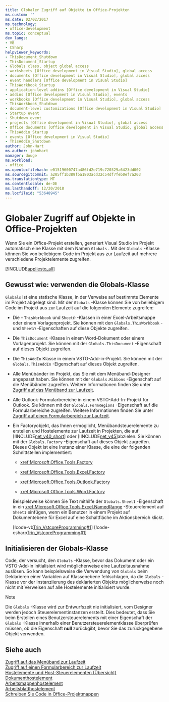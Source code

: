 ```yaml
---
title: Globaler Zugriff auf Objekte in Office-Projekten
ms.custom: ''
ms.date: 02/02/2017
ms.technology:
- office-development
ms.topic: conceptual
dev_langs:
- VB
- CSharp
helpviewer_keywords:
- ThisDocument_Shutdown
- ThisDocument_Startup
- Globals class, object global access
- worksheets [Office development in Visual Studio], global access
- documents [Office development in Visual Studio], global access
- event handlers [Office development in Visual Studio]
- ThisWorkbook_Startup
- application-level addins [Office development in Visual Studio]
- addins [Office development in Visual Studio], events
- workbooks [Office development in Visual Studio], global access
- ThisWorkbook_Shutdown
- document-level customizations [Office development in Visual Studio]
- Startup event
- Shutdown event
- projects [Office development in Visual Studio], global access
- Office documents [Office development in Visual Studio, global access
- ThisAddin_Startup
- events [Office development in Visual Studio]
- ThisAddIn_Shutdown
author: John-Hart
ms.author: johnhart
manager: douge
ms.workload:
- office
ms.openlocfilehash: e01519600747a486fd2e719c720329a6423dd002
ms.sourcegitcommit: a205ff1b389fba1803acd32c54df7feb0ef7a203
ms.translationtype: MT
ms.contentlocale: de-DE
ms.lasthandoff: 12/20/2018
ms.locfileid: "53648945"
---
```

# <a name="global-access-to-objects-in-office-projects"></a>Globaler Zugriff auf Objekte in Office-Projekten
  Wenn Sie ein Office-Projekt erstellen, generiert Visual Studio im Projekt automatisch eine Klasse mit dem Namen `Globals` . Mit der `Globals` -Klasse können Sie von beliebigem Code im Projekt aus zur Laufzeit auf mehrere verschiedene Projektelemente zugreifen.  
  
 [!INCLUDE[appliesto_all](../vsto/includes/appliesto-all-md.md)]  
  
## <a name="how-to-use-the-globals-class"></a>Gewusst wie: verwenden die Globals-Klasse  
 `Globals` ist eine statische Klasse, in der Verweise auf bestimmte Elemente im Projekt abgelegt sind. Mit der `Globals` -Klasse können Sie von beliebigem Code im Projekt aus zur Laufzeit auf die folgenden Elemente zugreifen:  
  
- Die - `ThisWorkbook` und `Sheet`*n* -Klassen in einer Excel-Arbeitsmappe oder einem Vorlagenprojekt. Sie können mit den `Globals.ThisWorkbook` - und `Sheet`*n* -Eigenschaften auf diese Objekte zugreifen.  
  
- Die `ThisDocument` -Klasse in einem Word-Dokument oder einem Vorlagenprojekt. Sie können mit der `Globals.ThisDocument` -Eigenschaft auf dieses Objekt zugreifen.  
  
- Die `ThisAddIn` Klasse in einem VSTO-Add-in-Projekt. Sie können mit der `Globals.ThisAddIn` -Eigenschaft auf dieses Objekt zugreifen.  
  
- Alle Menübänder im Projekt, das Sie mit dem Menüband-Designer angepasst haben. Sie können mit der `Globals.Ribbons` -Eigenschaft auf die Menübänder zugreifen. Weitere Informationen finden Sie unter [Zugriff auf das Menüband zur Laufzeit](../vsto/accessing-the-ribbon-at-run-time.md).  
  
- Alle Outlook-Formularbereiche in einem VSTO-Add-In-Projekt für Outlook. Sie können mit der `Globals.FormRegions` -Eigenschaft auf die Formularbereiche zugreifen. Weitere Informationen finden Sie unter [Zugriff auf einen Formularbereich zur Laufzeit](../vsto/accessing-a-form-region-at-run-time.md).  
  
- Ein Factoryobjekt, das Ihnen ermöglicht, Menübandsteuerelemente zu erstellen und Hostelemente zur Laufzeit in Projekten, die auf [!INCLUDE[net_v40_short](../sharepoint/includes/net-v40-short-md.md)] oder [!INCLUDE[net_v45](../vsto/includes/net-v45-md.md)]abzielen. Sie können mit der `Globals.Factory` -Eigenschaft auf dieses Objekt zugreifen. Dieses Objekt ist eine Instanz einer Klasse, die eine der folgenden Schnittstellen implementiert:  
  
  -   <xref:Microsoft.Office.Tools.Factory>  
  
  -   <xref:Microsoft.Office.Tools.Excel.Factory>  
  
  -   <xref:Microsoft.Office.Tools.Outlook.Factory>  
  
  -   <xref:Microsoft.Office.Tools.Word.Factory>  
  
  Beispielsweise können Sie Text mithilfe der `Globals.Sheet1` -Eigenschaft in ein <xref:Microsoft.Office.Tools.Excel.NamedRange> -Steuerelement auf `Sheet1` einfügen, wenn ein Benutzer in einem Projekt auf Dokumentebene für Excel auf eine Schaltfläche im Aktionsbereich klickt.  
  
  [!code-vb[Trin_VstcoreProgramming#1](../vsto/codesnippet/VisualBasic/Trin_VstcoreProgrammingExcelVB/Sheet1.vb#1)]
  [!code-csharp[Trin_VstcoreProgramming#1](../vsto/codesnippet/CSharp/Trin_VstcoreProgrammingExcelCS/Sheet1.cs#1)]  
  
## <a name="initialize-the-globals-class"></a>Initialisieren der Globals-Klasse  
 Code, der versucht, den `Globals` -Klasse, bevor das Dokument oder ein VSTO-Add-in initialisiert wird möglicherweise eine Laufzeitausnahme auslösen. So kann beispielsweise die Verwendung von `Globals` beim Deklarieren einer Variablen auf Klassenebene fehlschlagen, da die `Globals` -Klasse vor der Instanziierung des deklarierten Objekts möglicherweise noch nicht mit Verweisen auf alle Hostelemente initialisiert wurde.  
  
> [!NOTE]  
>  Die `Globals` -Klasse wird zur Entwurfszeit nie initialisiert, vom Designer werden jedoch Steuerelementinstanzen erstellt. Dies bedeutet, dass Sie beim Erstellen eines Benutzersteuerelements mit einer Eigenschaft der `Globals` -Klasse innerhalb einer Benutzersteuerelementklasse überprüfen müssen, ob die Eigenschaft **null** zurückgibt, bevor Sie das zurückgegebene Objekt verwenden.  
  
## <a name="see-also"></a>Siehe auch  
 [Zugriff auf das Menüband zur Laufzeit](../vsto/accessing-the-ribbon-at-run-time.md)   
 [Zugriff auf einen Formularbereich zur Laufzeit](../vsto/accessing-a-form-region-at-run-time.md)   
 [Hostelemente und Host-Steuerelementen (Übersicht)](../vsto/host-items-and-host-controls-overview.md)   
 [Dokumenthostelement](../vsto/document-host-item.md)   
 [Arbeitsmappenhostelement](../vsto/workbook-host-item.md)   
 [Arbeitsblatthostelement](../vsto/worksheet-host-item.md)   
 [Schreiben Sie Code in Office-Projektmappen](../vsto/writing-code-in-office-solutions.md)  
  
  